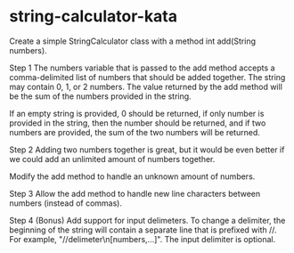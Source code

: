 # string-calculator-kata

Create a simple StringCalculator class with a method int add(String numbers).

Step 1
The numbers variable that is passed to the add method accepts a comma-delimited list of numbers that should be added together. The string may contain 0, 1, or 2 numbers. The value returned by the add method will be the sum of the numbers provided in the string.

If an empty string is provided, 0 should be returned, if only number is provided in the string, then the number should be returned, and if two numbers are provided, the sum of the two numbers will be returned.

Step 2
Adding two numbers together is great, but it would be even better if we could add an unlimited amount of numbers together.

Modify the add method to handle an unknown amount of numbers.

Step 3
Allow the add method to handle new line characters between numbers (instead of commas).

Step 4 (Bonus)
Add support for input delimeters. To change a delimiter, the beginning of the string will contain a separate line that is prefixed with //. For example, "//delimeter\n[numbers,...]". The input delimiter is optional.

